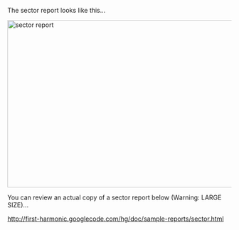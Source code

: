 The sector report looks like this...

<img src='http://first-harmonic.googlecode.com/hg/doc/screenshots/sector-report.jpg' alt='sector report' title='sector report' width='640' height='377' />


You can review an actual copy of a sector report below (Warning: LARGE SIZE)...

http://first-harmonic.googlecode.com/hg/doc/sample-reports/sector.html